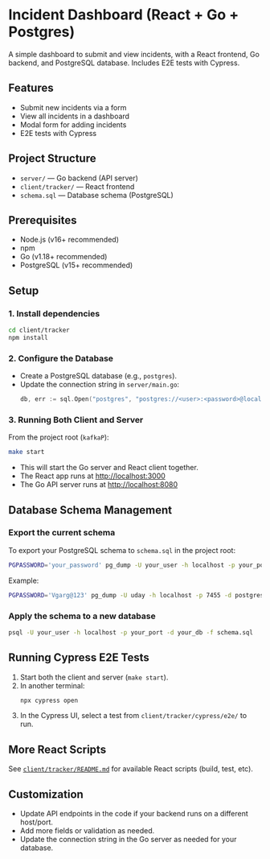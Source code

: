 # Incident Dashboard (React + Go + Postgres)

A simple dashboard to submit and view incidents, with a React frontend, Go backend, and PostgreSQL database. Includes E2E tests with Cypress.

## Features
- Submit new incidents via a form
- View all incidents in a dashboard
- Modal form for adding incidents
- E2E tests with Cypress

## Project Structure
- `server/` — Go backend (API server)
- `client/tracker/` — React frontend
- `schema.sql` — Database schema (PostgreSQL)

## Prerequisites
- Node.js (v16+ recommended)
- npm
- Go (v1.18+ recommended)
- PostgreSQL (v15+ recommended)

## Setup

### 1. Install dependencies
```sh
cd client/tracker
npm install
```

### 2. Configure the Database
- Create a PostgreSQL database (e.g., `postgres`).
- Update the connection string in `server/main.go`:
  ```go
  db, err := sql.Open("postgres", "postgres://<user>:<password>@localhost:<port>/<dbname>?sslmode=disable")
  ```

### 3. Running Both Client and Server
From the project root (`kafkaP`):
```sh
make start
```
- This will start the Go server and React client together.
- The React app runs at [http://localhost:3000](http://localhost:3000)
- The Go API server runs at [http://localhost:8080](http://localhost:8080)

## Database Schema Management

### Export the current schema
To export your PostgreSQL schema to `schema.sql` in the project root:
```sh
PGPASSWORD='your_password' pg_dump -U your_user -h localhost -p your_port -d your_db -s > schema.sql
```
Example:
```sh
PGPASSWORD='Vgarg@123' pg_dump -U uday -h localhost -p 7455 -d postgres -s > schema.sql
```

### Apply the schema to a new database
```sh
psql -U your_user -h localhost -p your_port -d your_db -f schema.sql
```

## Running Cypress E2E Tests
1. Start both the client and server (`make start`).
2. In another terminal:
   ```sh
   npx cypress open
   ```
3. In the Cypress UI, select a test from `client/tracker/cypress/e2e/` to run.

## More React Scripts
See [`client/tracker/README.md`](client/tracker/README.md) for available React scripts (build, test, etc).

## Customization
- Update API endpoints in the code if your backend runs on a different host/port.
- Add more fields or validation as needed.
- Update the connection string in the Go server as needed for your database.

